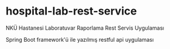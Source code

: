 # hospital-lab-rest-service
NKÜ Hastanesi Laboratuvar Raporlama Rest Servis Uygulaması

Spring Boot framework'ü ile yazılmış restful api uygulaması
